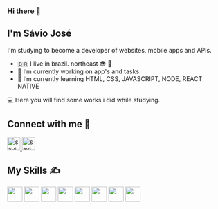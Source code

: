 ### Hi there 👋

## I'm Sávio José
I'm studying to become a developer of websites, mobile apps and APIs.
- 🇧🇷 I live in brazil. northeast 😎 🌅
- 🔭 I’m currently working on app's and tasks
- 🌱 I’m currently learning HTML, CSS, JAVASCRIPT, NODE, REACT NATIVE

:computer: Here you will find some works i did while studying.

## Connect with me 🔗
<p>
<a href="https://www.linkedin.com/in/s%C3%A1vio-sousa-56064a305?utm_source=share&utm_campaign=share_via&utm_content=profile&utm_medium=android_app" target="_blank">
  <img aling="center" alt="savio-linkedin" height="30" width="30" src="https://cdn.jsdelivr.net/gh/devicons/devicon/icons/linkedin/linkedin-plain.svg" style="max-width:100%;">
  </a>
<a href="https://www.instagram.com/saviojsm/" target="_blank">
  <img aling="center" alt="savio-instagram" height="30" width="30" src="https://cdn.jsdelivr.net/npm/simple-icons@3.0.1/icons/instagram.svg" style="max-width:100%;">
  </a>
  </P>
  
## My Skills ✍️
<p>
<img src="https://cdn.jsdelivr.net/npm/simple-icons@3.13.0/icons/android.svg" height="35px" style="max-width:100%;">
  
<img src="https://cdn.jsdelivr.net/npm/simple-icons@3.13.0/icons/apple.svg" height="35px"  style="max-width:100%;">

<img src="https://cdn.jsdelivr.net/npm/simple-icons@3.13.0/icons/javascript.svg" height="35px" style="max-width:100%;">

<img src="https://cdn.jsdelivr.net/npm/simple-icons@3.13.0/icons/typescript.svg" height="35px" style="max-width:100%;">
  
<img src="https://cdn.jsdelivr.net/npm/simple-icons@3.13.0/icons/figma.svg" height="35px" style="max-width:100%;">

 <img src="https://cdn.jsdelivr.net/npm/simple-icons@3.13.0/icons/react.svg" height="35px" style="max-width:100%;">
 <img src="https://cdn.jsdelivr.net/npm/simple-icons@3.13.0/icons/css3.svg" height="35px" style="max-width:100%;">
 <img src="https://cdn.jsdelivr.net/npm/simple-icons@3.13.0/icons/html5.svg" height="35px" style="max-width:100%;">
 
 </p>

<!--
**DEVsavin/DEVsavin** is a ✨ _special_ ✨ repository because its `README.md` (this file) appears on your GitHub profile.

Here are some ideas to get you started:

- 🔭 I’m currently working on ...
- 🌱 I’m currently learning ...
- 👯 I’m looking to collaborate on ...
- 🤔 I’m looking for help with ...
- 💬 Ask me about ...
- 📫 How to reach me: ...
- 😄 Pronouns: ...
- ⚡ Fun fact: ...
-->
